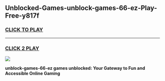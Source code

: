 
## Unblocked-Games-unblock-games-66-ez-Play-Free-y817f
<h3>
<a href="https://premium76.site?title=unblock-games-66-ez&ref=20A">CLICK TO PLAY</a></h3>
<hr>

<h3>
<a href="https://premium76.site?title=unblock-games-66-ez&ref=20A">CLICK 2 PLAY</a>
  
</h3>

<a href="https://premium76.site?title=unblock-games-66-ez&ref=20A"><img src="https://clearcache.store/games.png"></a>


**unblock-games-66-ez games unblocked: Your Gateway to Fun and Accessible Online Gaming**
